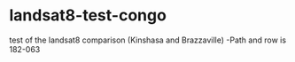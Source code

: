 # landsat8-test-congo
test of the landsat8 comparison (Kinshasa and Brazzaville) -Path and row is 182-063
